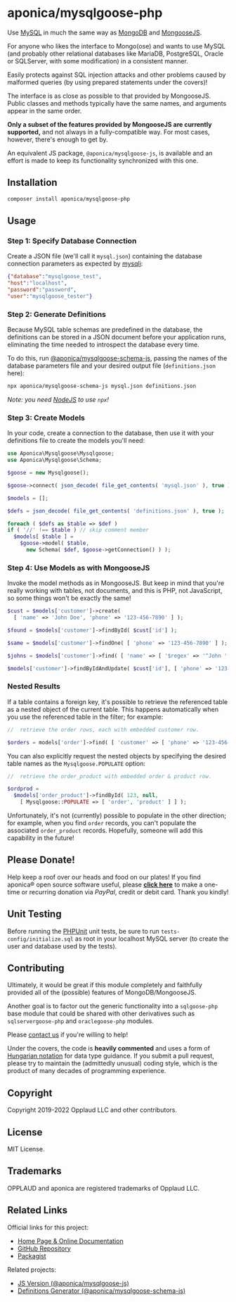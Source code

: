 # aponica/mysqlgoose-php

Use [MySQL](https://www.mysql.com/) in much the same way as 
[MongoDB](https://www.mongodb.com/) and [MongooseJS](https://mongoosejs.com/).

For anyone who likes the interface to Mongo(ose) and wants to use MySQL (and 
probably other relational databases like MariaDB, PostgreSQL, Oracle or
SQLServer, with some modification) in a consistent manner. 

Easily protects against SQL injection attacks and other problems caused by 
malformed queries (by using prepared statements under the covers)!

The interface is as close as possible to that provided by MongooseJS. 
Public classes and methods typically have the same names, and arguments 
appear in the same order. 

**Only a subset of the features provided by MongooseJS are currently 
supported,** and not always in a fully-compatible way.  For most cases, 
however, there's enough to get by.

An equivalent JS package, `@aponica/mysqlgoose-js`, is available and an
effort is made to keep its functionality synchronized with this one.

<a name="installation"></a>
## Installation

```sh
composer install aponica/mysqlgoose-php
```

<a name="usage"></a>
## Usage

### Step 1: Specify Database Connection

Create a JSON file (we'll call it `mysql.json`) containing the 
database connection parameters as expected by
[mysqli](https://www.php.net/manual/en/book.mysqli.php):

```json
{"database":"mysqlgoose_test",
"host":"localhost",
"password":"password",
"user":"mysqlgoose_tester"}
```

### Step 2: Generate Definitions

Because MySQL table schemas are predefined in the database, the definitions
can be stored in a JSON document before your application runs, eliminating the
time needed to introspect the database every time.

To do this, run 
[@aponica/mysqlgoose-schema-js](https://aponica.com/docs/mysqlgoose-schema-js),
passing the names of the database parameters file and your desired output file
(`definitions.json` here):

```sh
npx aponica/mysqlgoose-schema-js mysql.json definitions.json
```  

*Note: you need [NodeJS](https://nodejs.org/en/) to use `npx`!*

### Step 3: Create Models

In your code, create a connection to the database, then use it with your
definitions file to create the models you'll need:
 
```php
use Aponica\Mysqlgoose\Mysqlgoose;
use Aponica\Mysqlgoose\Schema;

$goose = new Mysqlgoose();

$goose->connect( json_decode( file_get_contents( 'mysql.json' ), true ) );

$models = [];

$defs = json_decode( file_get_contents( 'definitions.json' ), true );

foreach ( $defs as $table => $def )
if ( '//' !== $table ) // skip comment member
  $models[ $table ] =
    $goose->model( $table,
      new Schema( $def, $goose->getConnection() ) );
```

### Step 4: Use Models as with MongooseJS

Invoke the model methods as in MongooseJS. But keep in mind that you're 
really working with tables, not documents, and this is PHP, not JavaScript,
so some things won't be exactly the same! 

```php 
$cust = $models['customer']->create( 
  [ 'name' => 'John Doe', 'phone' => '123-456-7890' ] );

$found = $models['customer']->findById( $cust['id'] );

$same = $models['customer']->findOne( [ 'phone' => '123-456-7890' ] );

$johns = $models['customer']->find( [ 'name' => [ '$regex' => '^John ' ] ] );

$models['customer']->findByIdAndUpdate( $cust['id'], [ 'phone' => '123-456-1111' ] ); 
```

### Nested Results

If a table contains a foreign key, it's possible to retrieve the referenced
table as a nested object of the current table. This happens automatically when
you use the referenced table in the filter; for example:

```php
//  retrieve the order rows, each with embedded customer row.

$orders = models['order']->find( [ 'customer' => [ 'phone' => '123-456-7890' ] ] );
```

You can also explicitly request the nested objects by specifying the desired
table names as the `Mysqlgoose.POPULATE` option:

```php
//  retrieve the order_product with embedded order & product row.

$ordprod = 
  $models['order_product']->findById( 123, null, 
    [ Mysqlgoose::POPULATE => [ 'order', 'product' ] ] );
```

Unfortunately, it's not (currently) possible to populate in the other
direction; for example, when you find `order` records, you can't populate
the associated `order_product` records. Hopefully, someone will add this
capability in the future!


## Please Donate!

Help keep a roof over our heads and food on our plates! 
If you find aponica® open source software useful, please 
**[click here](https://www.paypal.com/biz/fund?id=BEHTAS8WARM68)** 
to make a one-time or recurring donation via *PayPal*, credit 
or debit card. Thank you kindly!


## Unit Testing

Before running the [PHPUnit](https://phpunit.de/) unit tests, be sure to run 
`tests-config/initialize.sql` as root in your localhost MySQL server 
(to create the user and database used by the tests).

## Contributing

Ultimately, it would be great if this module completely and faithfully 
provided all of the (possible) features of MongoDB/MongooseJS. 

Another goal is to factor out the generic functionality into a `sqlgoose-php` 
base module that could be shared with other derivatives such as 
`sqlservergoose-php` and `oraclegoose-php` modules.

Please [contact us](https://aponica.com/contact/) if you're willing to help!

Under the covers, the code is **heavily commented** and uses a form of
[Hungarian notation](https://en.wikipedia.org/wiki/Hungarian_notation) 
for data type guidance. If you submit a pull request, please try to maintain
the (admittedly unusual) coding style, which is the product of many decades
of programming experience.

## Copyright

Copyright 2019-2022 Opplaud LLC and other contributors.

## License

MIT License.

## Trademarks

OPPLAUD and aponica are registered trademarks of Opplaud LLC.

## Related Links

Official links for this project:

* [Home Page & Online Documentation](https://aponica.com/docs/mysqlgoose-php/)
* [GitHub Repository](https://github.com/aponica/mysqlgoose-php)
* [Packagist](https://packagist.org/packages/aponica/mysqlgoose-php)
  
Related projects:

* [JS Version (@aponica/mysqlgoose-js)](https://aponica.com/docs/mysqlgoose-js/)
* [Definitions Generator (@aponica/mysqlgoose-schema-js)](https://aponica.com/docs/mysqlgoose-schema-js/)

